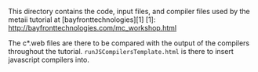 This directory contains the code, input files, and
compiler files used by the metaii tutorial at 
[bayfronttechnologies][1]
[1]: http://bayfronttechnologies.com/mc_workshop.html

The c\*.web files are there to be compared with the output
of the compilers throughout the tutorial.
`runJSCompilersTemplate.html`
is there to insert javascript compilers into.
